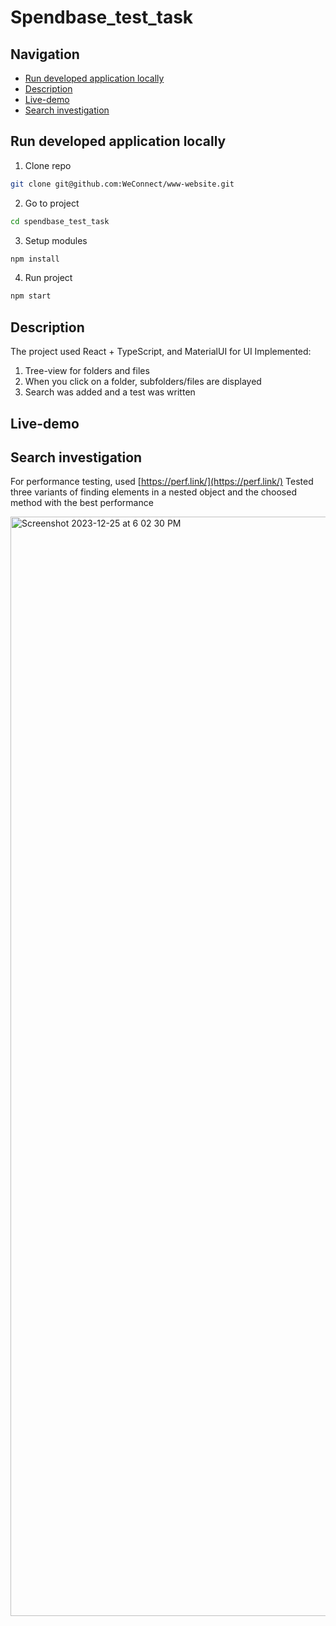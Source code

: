 # Spendbase_test_task

## Navigation
- [Run developed application locally](https://github.com/AndreyBondarchuk/spendbase_test_task/tree/master?tab=readme-ov-file#run-developed-application-locally)
- [Description](https://github.com/AndreyBondarchuk/spendbase_test_task/tree/master?tab=readme-ov-file#description)
- [Live-demo](https://github.com/AndreyBondarchuk/spendbase_test_task/tree/master?tab=readme-ov-file#live-demo)
- [Search investigation](https://github.com/AndreyBondarchuk/spendbase_test_task/tree/master?tab=readme-ov-file#search-investigation)
## Run developed application locally

1. Clone repo
```bash
git clone git@github.com:WeConnect/www-website.git
```

2. Go to project
```bash
cd spendbase_test_task
```

3. Setup modules
```bash
npm install
```

4. Run project
```bash
npm start
```

## Description 

The project used React + TypeScript, and MaterialUI for UI
Implemented:
 1. Tree-view for folders and files
 2. When you click on a folder, subfolders/files are displayed
 3. Search was added and a test was written

## Live-demo

## Search investigation
For performance testing, used [https://perf.link/](https://perf.link/)
Tested three variants of finding elements in a nested object and the choosed method with the best performance

<img width="1759" alt="Screenshot 2023-12-25 at 6 02 30 PM" src="https://github.com/AndreyBondarchuk/spendbase_test_task/assets/70688939/242a6d50-720d-4753-939a-7a59790d7680">

